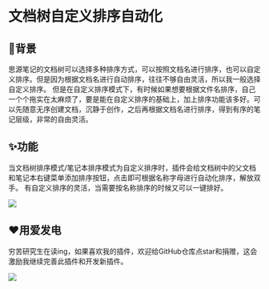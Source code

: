 # 文档树自定义排序自动化


## 🤔背景

思源笔记的文档树可以选择多种排序方式，可以按照文档名进行排序，也可以自定义排序。但是因为根据文档名进行自动排序，往往不够自由灵活，所以我一般选择自定义排序。 但是在自定义排序模式下，有时候如果想要根据文件名排序，自己一个个拖实在太麻烦了，要是能在自定义排序的基础上，加上排序功能该多好。可以先随意无序创建文档，沉静于创作，之后再根据文档名进行排序，得到有序的笔记层级，非常的自由灵活。


## ✨功能

当文档树排序模式/笔记本排序模式为自定义排序时，插件会给文档树中的父文档和笔记本右键菜单添加排序按钮，点击即可根据名称字母进行自动化排序，解放双手。 有自定义排序的灵活，当需要按名称排序的时候又可以一键排好。

![](https://fastly.jsdelivr.net/gh/Achuan-2/PicBed/assets/自定义排序2-2024-11-28.gif)

## ❤️用爱发电

穷苦研究生在读ing，如果喜欢我的插件，欢迎给GitHub仓库点star和捐赠，这会激励我继续完善此插件和开发新插件。

![](https://fastly.jsdelivr.net/gh/Achuan-2/PicBed/assets/20241128221208-2024-11-28.png)